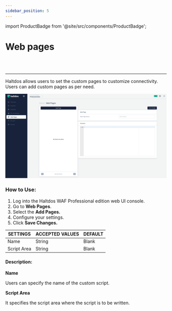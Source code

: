 ```yaml
---
sidebar_position: 5
---
```


import ProductBadge from '@site/src/components/ProductBadge';

# Web pages

<ProductBadge />
<br />
<br />

---

Haltdos allows users to set the custom pages to customize connectivity. Users can add custom pages as per need.

![webpages](/img/pro-waf/docs/web_pages.png)

### How to Use:
1. Log into the Haltdos WAF Professional edition web UI console.
2. Go to **Web Pages**.
3. Select the **Add Pages.**
4. Configure your settings. 
5. Click **Save Changes.**

| SETTINGS    | ACCEPTED VALUES | DEFAULT |
|-------------|-----------------|---------|
| Name        | String          | Blank   |
| Script Area | String          | Blank   |

#### Description:

**Name**

Users can specify the name of the custom script.

**Script Area**

It specifies the script area where the script is to be written.
